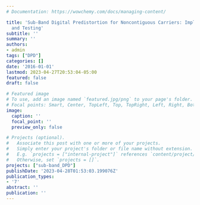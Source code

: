```yaml
---
# Documentation: https://wowchemy.com/docs/managing-content/

title: 'Sub-Band Digital Predistortion for Noncontiguous Carriers: Implementation
  and Testing'
subtitle: ''
summary: ''
authors:
- admin
tags: ["DPD"]
categories: []
date: '2016-01-01'
lastmod: 2023-04-27T20:53:04-05:00
featured: false
draft: false

# Featured image
# To use, add an image named `featured.jpg/png` to your page's folder.
# Focal points: Smart, Center, TopLeft, Top, TopRight, Left, Right, BottomLeft, Bottom, BottomRight.
image:
  caption: ''
  focal_point: ''
  preview_only: false

# Projects (optional).
#   Associate this post with one or more of your projects.
#   Simply enter your project's folder or file name without extension.
#   E.g. `projects = ["internal-project"]` references `content/project/deep-learning/index.md`.
#   Otherwise, set `projects = []`.
projects: ["sub-band_DPD"]
publishDate: '2023-04-28T01:53:03.199076Z'
publication_types:
- '7'
abstract: ''
publication: ''
---
```

